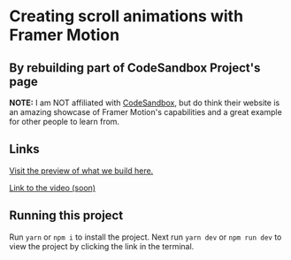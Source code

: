 # Creating scroll animations with Framer Motion
## By rebuilding part of CodeSandbox Project's page

**NOTE:** I am NOT affiliated with [CodeSandbox](https://projects.codesandbox.io/), but do think their website is an amazing showcase of Framer Motion's capabilities and a great example for other people to learn from.

## Links

[Visit the preview of what we build here.](https://scroll-animations-with-framer-motion.vercel.app/)

[Link to the video (soon)](https://youtube.com/@frontendfyi)

## Running this project

Run `yarn` or `npm i` to install the project. Next run `yarn dev` or `npm run dev` to view the project by clicking the link in the terminal.